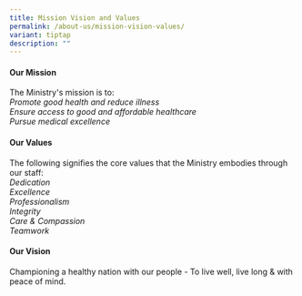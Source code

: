 ```yaml
---
title: Mission Vision and Values
permalink: /about-us/mission-vision-values/
variant: tiptap
description: ""
---
```

<h4><strong>Our Mission</strong></h4><p>The Ministry's mission is to:<br><em>Promote good health and reduce illness<br>Ensure access to good and affordable healthcare<br>Pursue medical excellence</em></p><p></p><h4><strong>Our Values</strong></h4><p>The following signifies the core values that the Ministry embodies through our staff:<br><em>Dedication<br>Excellence<br>Professionalism<br>Integrity<br>Care &amp; Compassion<br>Teamwork</em></p><h4><strong>Our Vision</strong></h4><p>Championing a healthy nation with our people - To live well, live long &amp; with peace of mind.</p>